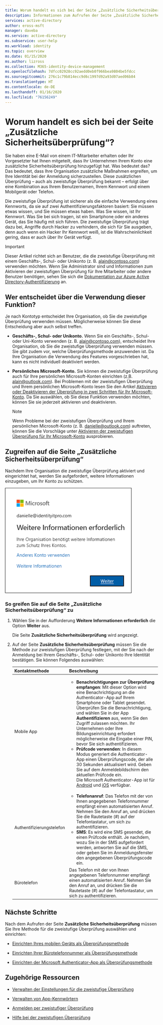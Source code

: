 ```yaml
---
title: Worum handelt es sich bei der Seite „Zusätzliche Sicherheitsüberprüfung“? – Azure AD
description: Informationen zum Aufrufen der Seite „Zusätzliche Sicherheitsüberprüfung“ für die zweistufige Überprüfung
services: active-directory
author: eross-msft
manager: daveba
ms.service: active-directory
ms.subservice: user-help
ms.workload: identity
ms.topic: overview
ms.date: 01/15/2020
ms.author: lizross
ms.collection: M365-identity-device-management
ms.openlocfilehash: 7dfcc02928cc92aedd0eb0f966bea9804be5fdcc
ms.sourcegitcommit: 276c1c79b814ecc9d6c1997d92a93d07aed06b84
ms.translationtype: HT
ms.contentlocale: de-DE
ms.lasthandoff: 01/16/2020
ms.locfileid: "76156249"
---
```

# <a name="what-is-the-additional-verification-page"></a>Worum handelt es sich bei der Seite „Zusätzliche Sicherheitsüberprüfung“?

Sie haben eine E-Mail von einem IT-Mitarbeiter erhalten oder Ihr Vorgesetzter hat Ihnen mitgeteilt, dass Ihr Unternehmen Ihrem Konto eine zusätzliche Sicherheitsüberprüfung hinzugefügt hat. Was bedeutet das? Das bedeutet, dass Ihre Organisation zusätzliche Maßnahmen ergreifen, um Ihre Identität bei der Anmeldung sicherzustellen. Diese zusätzlichen Überprüfung – auch als zweistufige Überprüfung bekannt – erfolgt über eine Kombination aus Ihrem Benutzernamen, Ihrem Kennwort und einem Mobilgerät oder Telefon.

Die zweistufige Überprüfung ist sicherer als die einfache Verwendung eines Kennworts, da sie auf zwei Authentifizierungsfaktoren basiert: Sie müssen etwas wissen, und Sie müssen etwas haben. Was Sie wissen, ist Ihr Kennwort. Was Sie bei sich tragen, ist ein Smartphone oder ein anderes Gerät, das Sie häufig mit sich führen. Die zweistufige Überprüfung trägt dazu bei, Angriffe durch Hacker zu verhindern, die sich für Sie ausgeben, denn auch wenn ein Hacker Ihr Kennwort weiß, ist die Wahrscheinlichkeit gering, dass er auch über Ihr Gerät verfügt.

>[!Important]
>Dieser Artikel richtet sich an Benutzer, die die zweistufige Überprüfung mit einem Geschäfts-, Schul- oder Unikonto (z. B. alain@contoso.com) verwenden möchten. Wenn Sie Administrator sind und Informationen zum Aktivieren der zweistufigen Überprüfung für Ihre Mitarbeiter oder andere Benutzer benötigen, sehen Sie sich die [Dokumentation zur Azure Active Directory-Authentifizierung](https://docs.microsoft.com/azure/active-directory/authentication/) an.

## <a name="who-decides-if-you-use-this-feature"></a>Wer entscheidet über die Verwendung dieser Funktion?

Je nach Kontotyp entscheidet Ihre Organisation, ob Sie die zweistufige Überprüfung verwenden müssen. Möglicherweise können Sie diese Entscheidung aber auch selbst treffen.

- **Geschäfts-, Schul- oder Unikonto.** Wenn Sie ein Geschäfts-, Schul- oder Uni-Konto verwenden (z. B. alain@contoso.com), entscheidet Ihre Organisation, ob Sie die zweistufige Überprüfung verwenden müssen. Sie gibt zudem vor, welche Überprüfungsmethode anzuwenden ist. Da Ihre Organisation die Verwendung des Features vorgeschrieben hat, kann es nicht individuell deaktiviert werden.

- **Persönliches Microsoft-Konto.** Sie können die zweistufige Überprüfung auch für Ihre persönlichen Microsoft-Konten einrichten (z.B. alain@outlook.com). Bei Problemen mit der zweistufigen Überprüfung und Ihrem persönlichen Microsoft-Konto lesen Sie den Artikel [Aktivieren oder Deaktivieren der Überprüfung in zwei Schritten für Ihr Microsoft-Konto](https://support.microsoft.com/help/4028586/microsoft-account-turning-two-step-verification-on-or-off). Da Sie auswählen, ob Sie diese Funktion verwenden möchten, können Sie sie jederzeit aktivieren und deaktivieren.

    >[!Note]
    >Wenn Probleme bei der zweistufigen Überprüfung und Ihrem persönlichen Microsoft-Konto (z. B. danielle@outlook.com) auftreten, können Sie die Vorschläge unter [Aktivieren der zweistufigen Überprüfung für Ihr Microsoft-Konto](https://support.microsoft.com/help/12408/microsoft-account-how-to-use-two-step-verification) ausprobieren.

## <a name="access-the-additional-security-verification-page"></a>Zugreifen auf die Seite „Zusätzliche Sicherheitsüberprüfung“

Nachdem Ihre Organisation die zweistufige Überprüfung aktiviert und eingerichtet hat, werden Sie aufgefordert, weitere Informationen einzugeben, um Ihr Konto zu schützen.

![Aufforderung zur Eingabe weiterer Informationen](media/multi-factor-authentication-verification-methods/multi-factor-authentication-initial-prompt.png)

### <a name="to-access-the-additional-security-verification-page"></a>So greifen Sie auf die Seite „Zusätzliche Sicherheitsüberprüfung“ zu

1. Wählen Sie in der Aufforderung **Weitere Informationen erforderlich** die Option **Weiter** aus.

    Die Seite **Zusätzliche Sicherheitsüberprüfung** wird angezeigt.

2. Auf der Seite **Zusätzliche Sicherheitsüberprüfung** müssen Sie die Methode zur zweistufigen Überprüfung festlegen, mit der Sie nach der Anmeldung bei Ihrem Geschäfts-, Schul- oder Unikonto Ihre Identität bestätigen. Sie können Folgendes auswählen:

    | Kontaktmethode | Beschreibung |
    | --- | --- |
    | Mobile App | <ul><li>**Benachrichtigungen zur Überprüfung empfangen**: Mit dieser Option wird eine Benachrichtigung an die Authenticator-App auf Ihrem Smartphone oder Tablet gesendet. Überprüfen Sie die Benachrichtigung, und wählen Sie in der App **Authentifizieren** aus, wenn Sie den Zugriff zulassen möchten. Ihr Unternehmen oder Ihre Bildungseinrichtung erfordert möglicherweise die Eingabe einer PIN, bevor Sie sich authentifizieren.</li><li>**Prüfcode verwenden**: In diesem Modus generiert die Authenticator-App einen Überprüfungscode, der alle 30 Sekunden aktualisiert wird. Geben Sie auf dem Anmeldebildschirm den aktuellen Prüfcode ein.<br>Die Microsoft Authenticator-App ist für [Android](https://go.microsoft.com/fwlink/?linkid=866594) und [iOS](https://go.microsoft.com/fwlink/?linkid=866594) verfügbar.</li></ul> |
    | Authentifizierungstelefon | <ul><li>**Telefonanruf**: Das Telefon mit der von Ihnen angegebenen Telefonnummer empfängt einen automatisierten Anruf. Nehmen Sie den Anruf an, und drücken Sie die Rautetaste (#) auf der Telefontastatur, um sich zu authentifizieren.</li><li>**SMS**: Es wird eine SMS gesendet, die einen Prüfcode enthält. Je nachdem, wozu Sie in der SMS aufgefordert werden, antworten Sie auf die SMS, oder geben Sie im Anmeldungsfenster den angegebenen Überprüfungscode ein.</li></ul> |
    | Bürotelefon | Das Telefon mit der von Ihnen angegebenen Telefonnummer empfängt einen automatisierten Anruf. Nehmen Sie den Anruf an, und drücken Sie die Rautetaste (#) auf der Telefontastatur, um sich zu authentifizieren. |

## <a name="next-steps"></a>Nächste Schritte

Nach dem Aufrufen der Seite **Zusätzliche Sicherheitsüberprüfung** müssen Sie Ihre Methode für die zweistufige Überprüfung auswählen und einrichten:

- [Einrichten Ihres mobilen Geräts als Überprüfungsmethode](multi-factor-authentication-setup-phone-number.md)

- [Einrichten Ihrer Bürotelefonnummer als Überprüfungsmethode](multi-factor-authentication-setup-office-phone.md)

- [Einrichten der Microsoft Authenticator-App als Überprüfungsmethode](multi-factor-authentication-setup-auth-app.md)

## <a name="related-resources"></a>Zugehörige Ressourcen

- [Verwalten der Einstellungen für die zweistufige Überprüfung](multi-factor-authentication-end-user-manage-settings.md)

- [Verwalten von App-Kennwörtern](multi-factor-authentication-end-user-app-passwords.md)

- [Anmelden per zweistufiger Überprüfung](multi-factor-authentication-end-user-signin.md)

- [Hilfe bei der zweistufigen Überprüfung](multi-factor-authentication-end-user-troubleshoot.md) 
